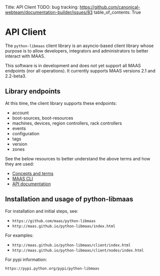 Title: API Client
TODO:  bug tracking: https://github.com/canonical-webteam/documentation-builder/issues/83
table_of_contents: True


# API Client

The `python-libmaas` client library is an asyncio-based client library whose
purpose is to allow developers, integrators and administrators to better
interact with MAAS.

This software is in development and does not yet support all MAAS endpoints
(nor all operations). It currently supports MAAS versions 2.1 and 2.2-beta3.


## Library endpoints

At this time, the client library supports these endpoints:

- account
- boot-sources, boot-resources
- machines, devices, region controllers, rack controllers
- events
- configuration
- tags
- version
- zones

See the below resources to better understand the above terms and how they are
used:

- [Concepts and terms][concepts]
- [MAAS CLI][manage-cli]
- [API documentation][api]


## Installation and usage of python-libmaas

For installation and initial steps, see:

- `https://github.com/maas/python-libmaas`
- `http://maas.github.io/python-libmaas/index.html`

For examples:

- `http://maas.github.io/python-libmaas/client/index.html`
- `http://maas.github.io/python-libmaas/client/nodes/index.html`

For pypi information:

`https://pypi.python.org/pypi/python-libmaas`


<!-- LINKS -->

[manage-cli]: manage-cli.md
[concepts]: intro-concepts.md
[api]: api.md
